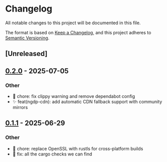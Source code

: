 # Changelog

All notable changes to this project will be documented in this file.

The format is based on [Keep a Changelog](https://keepachangelog.com/en/1.0.0/),
and this project adheres to [Semantic Versioning](https://semver.org/spec/v2.0.0.html).

## [Unreleased]

## [0.2.0](https://github.com/wowemulation-dev/cascette-rs/compare/ngdp-cdn-v0.1.1...ngdp-cdn-v0.2.0) - 2025-07-05

### Other

- 🔧 chore: fix clippy warning and remove dependabot config
- ✨ feat(ngdp-cdn): add automatic CDN fallback support with community mirrors

## [0.1.1](https://github.com/wowemulation-dev/cascette-rs/compare/ngdp-cdn-v0.1.0...ngdp-cdn-v0.1.1) - 2025-06-29

### Other

- 🔧 chore: replace OpenSSL with rustls for cross-platform builds
- 🐛 fix: all the cargo checks we can find
